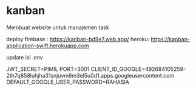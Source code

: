 # kanban
Membuat website untuk manajemen task

deploy
firebase : https://kanban-bd9e7.web.app/
heroku: https://kanban-application-swift.herokuapp.com

update isi .env

JWT_SECRET=PIMIL
PORT=3001
CLIENT_ID_GOOGLE=492684105259-2th7q858luhjha31snjuvm6m3el5u0d1.apps.googleusercontent.com
DEFAULT_GOOGLE_USER_PASSWORD=RAHASIA
